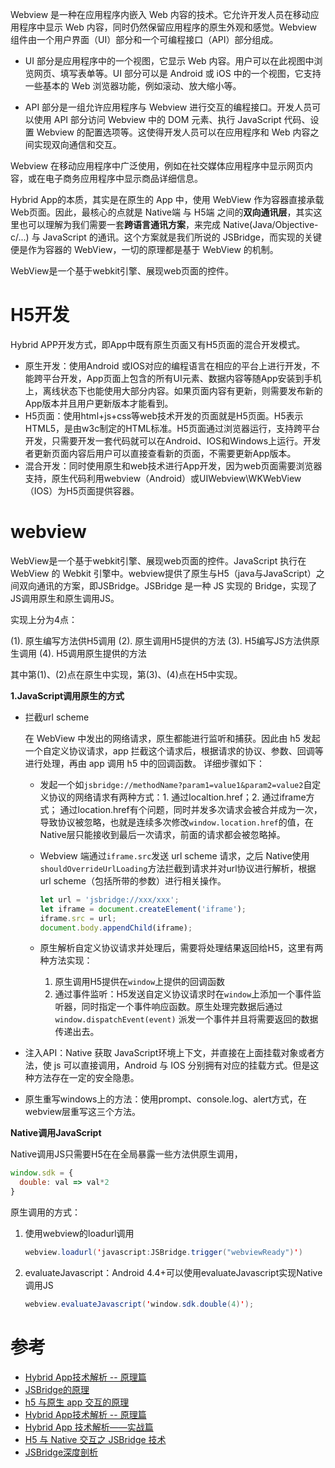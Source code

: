 Webview 是一种在应用程序内嵌入 Web 内容的技术。它允许开发人员在移动应用程序中显示 Web 内容，同时仍然保留应用程序的原生外观和感觉。Webview 组件由一个用户界面（UI）部分和一个可编程接口（API）部分组成。

- UI 部分是应用程序中的一个视图，它显示 Web 内容。用户可以在此视图中浏览网页、填写表单等。UI 部分可以是 Android 或 iOS 中的一个视图，它支持一些基本的 Web 浏览器功能，例如滚动、放大缩小等。

- API 部分是一组允许应用程序与 Webview 进行交互的编程接口。开发人员可以使用 API 部分访问 Webview 中的 DOM 元素、执行 JavaScript 代码、设置 Webview 的配置选项等。这使得开发人员可以在应用程序和 Web 内容之间实现双向通信和交互。

Webview 在移动应用程序中广泛使用，例如在社交媒体应用程序中显示网页内容，或在电子商务应用程序中显示商品详细信息。



Hybrid App的本质，其实是在原生的 App 中，使用 WebView 作为容器直接承载 Web页面。因此，最核心的点就是 Native端 与 H5端 之间的**双向通讯层**，其实这里也可以理解为我们需要一套**跨语言通讯方案**，来完成 Native(Java/Objective-c/...) 与 JavaScript 的通讯。这个方案就是我们所说的 JSBridge，而实现的关键便是作为容器的 WebView，一切的原理都是基于 WebView 的机制。



WebView是一个基于webkit引擎、展现web页面的控件。

# H5开发

Hybrid  APP开发方式，即App中既有原生页面又有H5页面的混合开发模式。

- 原生开发：使用Android 或IOS对应的编程语言在相应的平台上进行开发，不能跨平台开发，App页面上包含的所有UI元素、数据内容等随App安装到手机上，离线状态下也能使用大部分内容。如果页面内容有更新，则需要发布新的App版本并且用户更新版本才能看到。
- H5页面：使用html+js+css等web技术开发的页面就是H5页面。H5表示HTML5，是由w3c制定的HTML标准。H5页面通过浏览器运行，支持跨平台开发，只需要开发一套代码就可以在Android、IOS和Windows上运行。开发者更新页面内容后用户可以直接查看新的页面，不需要更新App版本。
- 混合开发：同时使用原生和web技术进行App开发，因为web页面需要浏览器支持，原生代码利用webview（Android）或UIWebview\WKWebView（IOS）为H5页面提供容器。

# webview

WebView是一个基于webkit引擎、展现web页面的控件。JavaScript 执行在 WebView 的 Webkit 引擎中。webview提供了原生与H5（java与JavaScript）之间双向通讯的方案，即JSBridge。JSBridge 是一种 JS 实现的 Bridge，实现了JS调用原生和原生调用JS。

实现上分为4点：

(1). 原生编写方法供H5调用
(2). 原生调用H5提供的方法
(3). H5编写JS方法供原生调用
(4). H5调用原生提供的方法

其中第(1)、(2)点在原生中实现，第(3)、(4)点在H5中实现。

**1.JavaScript调用原生的方式** 

- 拦截url scheme
  
   在 WebView 中发出的网络请求，原生都能进行监听和捕获。因此由 h5 发起一个自定义协议请求，app 拦截这个请求后，根据请求的协议、参数、回调等进行处理，再由 app 调用 h5 中的回调函数。
   详细步骤如下：
   
   - 发起一个如`jsbridge://methodName?param1=value1&param2=value2`自定义协议的网络请求有两种方式：1. 通过localtion.href；2. 通过iframe方式； 通过location.href有个问题，同时并发多次请求会被合并成为一次，导致协议被忽略，也就是连续多次修改`window.location.href`的值，在Native层只能接收到最后一次请求，前面的请求都会被忽略掉。
   
   - Webview 端通过`iframe.src`发送 url scheme 请求，之后 Native使用 `shouldOverrideUrlLoading`方法拦截到请求并对url协议进行解析，根据 url scheme（包括所带的参数）进行相关操作。
   
     ```js
     let url = 'jsbridge://xxx/xxx';
     let iframe = document.createElement('iframe');
     iframe.src = url;
     document.body.appendChild(iframe);
     ```
   
   - 原生解析自定义协议请求并处理后，需要将处理结果返回给H5，这里有两种方法实现：
   
     1. 原生调用H5提供在`window`上提供的回调函数
     2. 通过事件监听：H5发送自定义协议请求时在`window`上添加一个事件监听器，同时指定一个事件响应函数。原生处理完数据后通过`window.dispatchEvent(event)` 派发一个事件并且将需要返回的数据传递出去。
   
- 注入API：Native 获取 JavaScript环境上下文，并直接在上面挂载对象或者方法，使 js 可以直接调用，Android 与 IOS 分别拥有对应的挂载方式。但是这种方法存在一定的安全隐患。

- 原生重写windows上的方法：使用prompt、console.log、alert方式，在webview层重写这三个方法。

**Native调用JavaScript** 

Native调用JS只需要H5在在全局暴露一些方法供原生调用，

```js
window.sdk = {
  double: val => val*2
}
```

原生调用的方式：

1. 使用webview的loadurl调用

   ```java
   webview.loadurl('javascript:JSBridge.trigger("webviewReady")')
   ```

2. evaluateJavascript：Android 4.4+可以使用evaluateJavascript实现Native调用JS

   ```java
   webview.evaluateJavascript('window.sdk.double(4)');
   ```

   


# 参考

- [Hybrid App技术解析 -- 原理篇](https://juejin.im/post/5b4ff3bee51d4519721b9986) 
- [JSBridge的原理](https://juejin.im/post/5abca877f265da238155b6bc) 
- [h5 与原生 app 交互的原理](https://mp.weixin.qq.com/s/zA2605MoYUXLI4oL46WU0Q) 
- [Hybrid App技术解析 -- 原理篇](https://mp.weixin.qq.com/s/x-mmH0g3Y0AaFDqmIDzdhQ) 
- [Hybrid App 技术解析——实战篇](https://mp.weixin.qq.com/s/JoESG2ANTu91rnYih0kvfw) 
- [H5 与 Native 交互之 JSBridge 技术](https://mp.weixin.qq.com/s/6pYUMtf_7fM_1Zg7qrNIAA)
- [JSBridge深度剖析](https://blog.csdn.net/xiangzhihong8/article/details/66970600) 
